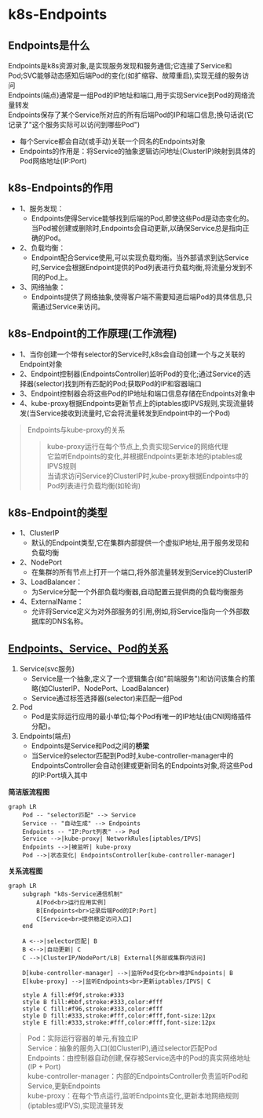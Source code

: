 # k8s-Endpoints

## Endpoints是什么
Endpoints是k8s资源对象,是实现服务发现和服务通信;它连接了Service和Pod;SVC能够动态感知后端Pod的变化(如扩缩容、故障重启),实现无缝的服务访问    
Endpoints(端点)通常是一组Pod的IP地址和端口,用于实现Service到Pod的网络流量转发   
Endpoints保存了某个Service所对应的所有后端Pod的IP和端口信息;换句话说(它记录了"这个服务实际可以访问到哪些Pod")  
  - 每个Service都会自动(或手动)关联一个同名的Endpoints对象  
  - Endpoints的作用是：将Service的抽象逻辑访问地址(ClusterIP)映射到具体的Pod网络地址(IP:Port)  

## k8s-Endpoints的作用
- 1、服务发现：
    - Endpoints使得Service能够找到后端的Pod,即使这些Pod是动态变化的。当Pod被创建或删除时,Endpoints会自动更新,以确保Service总是指向正确的Pod。
- 2、负载均衡：
    - Endpoint配合Service使用,可以实现负载均衡。当外部请求到达Service时,Service会根据Endpoint提供的Pod列表进行负载均衡,将流量分发到不同的Pod上。
- 3、网络抽象：
    - Endpoints提供了网络抽象,使得客户端不需要知道后端Pod的具体信息,只需通过Service来访问。

## k8s-Endpoint的工作原理(工作流程)
- 1、当你创建一个带有selector的Service时,k8s会自动创建一个与之关联的Endpoint对象  
- 2、Endpoint控制器(EndpointsController)监听Pod的变化;通过Service的选择器(selector)找到所有匹配的Pod;获取Pod的IP和容器端口   
- 3、Endpoint控制器会将这些Pod的IP地址和端口信息存储在Endpoints对象中  
- 4、kube-proxy根据Endpoints更新节点上的iptables或IPVS规则,实现流量转发(当Service接收到流量时,它会将流量转发到Endpoint中的一个Pod)  
>Endpoints与kube-proxy的关系 
>>kube-proxy运行在每个节点上,负责实现Service的网络代理  
>>它监听Endpoints的变化,并根据Endpoints更新本地的iptables或IPVS规则  
>>当请求访问Service的ClusterIP时,kube-proxy根据Endpoints中的Pod列表进行负载均衡(如轮询)  

## k8s-Endpoint的类型
- 1、ClusterIP 
  - 默认的Endpoint类型,它在集群内部提供一个虚拟IP地址,用于服务发现和负载均衡  
- 2、NodePort
  - 在集群的所有节点上打开一个端口,将外部流量转发到Service的ClusterIP 
- 3、LoadBalancer：
  - 为Service分配一个外部负载均衡器,自动配置云提供商的负载均衡服务  
- 4、ExternalName：
  - 允许将Service定义为对外部服务的引用,例如,将Service指向一个外部数据库的DNS名称。
  
## [Endpoints、Service、Pod的关系](https://github.com/gitseen/gitOps/blob/main/k8s/k8s-label.md#k8s-labelscontrolsvcendpoints%E5%85%B3%E7%B3%BB)
1. Service(svc服务)
   - Service是一个抽象,定义了一个逻辑集合(如"前端服务")和访问该集合的策略(如ClusterIP、NodePort、LoadBalancer)
   - Service通过标签选择器(selector)来匹配一组Pod  
2. Pod
   - Pod是实际运行应用的最小单位;每个Pod有唯一的IP地址(由CNI网络插件分配)。
3. Endpoints(端点)  
   - Endpoints是Service和Pod之间的**桥梁**  
   - 当Service的selector匹配到Pod时,kube-controller-manager中的EndpointsController会自动创建或更新同名的Endpoints对象,将这些Pod的IP:Port填入其中  

**简洁版流程图**  
```mermaid
graph LR
    Pod -- "selector匹配" --> Service
    Service -- "自动生成" --> Endpoints
    Endpoints -- "IP:Port列表" --> Pod
    Service -->|kube-proxy| NetworkRules[iptables/IPVS]
    Endpoints -->|被监听| kube-proxy
    Pod -->|状态变化| EndpointsController[kube-controller-manager]
```

**关系流程图**
```mermaid
graph LR
    subgraph "k8s-Service通信机制"
        A[Pod<br>运行应用实例] 
        B[Endpoints<br>记录后端Pod的IP:Port]
        C[Service<br>提供稳定访问入口]
    end

    A <-->|selector匹配| B
    B <-->|自动更新| C
    C -->|ClusterIP/NodePort/LB| External[外部或集群内访问]

    D[kube-controller-manager] -->|监听Pod变化<br>维护Endpoints| B
    E[kube-proxy] -->|监听Endpoints<br>更新iptables/IPVS| C

    style A fill:#f9f,stroke:#333
    style B fill:#bbf,stroke:#333,color:#fff
    style C fill:#f96,stroke:#333,color:#fff
    style D fill:#333,stroke:#fff,color:#fff,font-size:12px
    style E fill:#333,stroke:#fff,color:#fff,font-size:12px
```
>Pod：实际运行容器的单元,有独立IP  
Service：抽象的服务入口(如ClusterIP),通过selector匹配Pod  
Endpoints：由控制器自动创建,保存被Service选中的Pod的真实网络地址(IP + Port)  
kube-controller-manager：内部的EndpointsController负责监听Pod和Service,更新Endpoints  
kube-proxy：在每个节点运行,监听Endpoints变化,更新本地网络规则(iptables或IPVS),实现流量转发  

